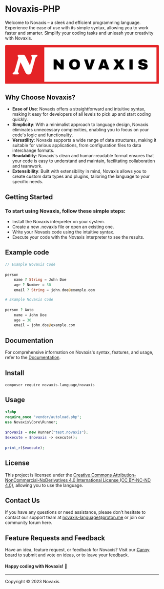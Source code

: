 # Novaxis-PHP
Welcome to Novaxis – a sleek and efficient programming language. Experience the ease of use with its simple syntax, allowing you to work faster and smarter. Simplify your coding tasks and unleash your creativity with Novaxis.

![Novaxis-background-border](images/short-name-part-border-10.png)

## Why Choose Novaxis?
- **Ease of Use**: Novaxis offers a straightforward and intuitive syntax, making it easy for developers of all levels to pick up and start coding quickly.
- **Simplicity**: With a minimalist approach to language design, Novaxis eliminates unnecessary complexities, enabling you to focus on your code's logic and functionality.
- **Versatility**: Novaxis supports a wide range of data structures, making it suitable for various applications, from configuration files to data interchange formats.
- **Readability**: Novaxis's clean and human-readable format ensures that your code is easy to understand and maintain, facilitating collaboration and teamwork.
- **Extensibility**: Built with extensibility in mind, Novaxis allows you to create custom data types and plugins, tailoring the language to your specific needs.


## Getting Started
### To start using Novaxis, follow these simple steps:
- Install the Novaxis interpreter on your system.
- Create a new .novaxis file or open an existing one.
- Write your Novaxis code using the intuitive syntax.
- Execute your code with the Novaxis interpreter to see the results.

## Example code
```PHP
// Example Novaxis Code

person
    name ? String = John Doe
    age ? Number = 30
    email ? String = john.doe@example.com
```
```PHP
# Example Novaxis Code

person ? Auto
    name = John Doe
    age = 30
    email = john.doe@example.com
```

## Documentation
For comprehensive information on Novaxis's syntax, features, and usage, refer to the [Documentation](https://github.com/novaxis-language/Novaxis-documents).

## Install
```composer require novaxis-language/novaxis```

## Usage
```PHP
<?php
require_once "vendor/autoload.php";
use Novaxis\Core\Runner;

$novaxis = new Runner("test.novaxis");
$execute = $novaxis -> execute();

print_r($execute);
```

## License

This project is licensed under the [Creative Commons Attribution-NonCommercial-NoDerivatives 4.0 International License (CC BY-NC-ND 4.0)](LICENSE), allowing you to use the language.

## Contact Us

If you have any questions or need assistance, please don't hesitate to contact our support team at [novaxis-language@proton.me](mailto:novaxis-language@proton.me) or join our community forum here.

## Feature Requests and Feedback

Have an idea, feature request, or feedback for Novaxis? Visit our [Canny board](https://novaxis-language.canny.io/novaxis) to submit and vote on ideas, or to leave your feedback.

#### Happy coding with Novaxis! 🚀

---

Copyright © 2023 Novaxis.
